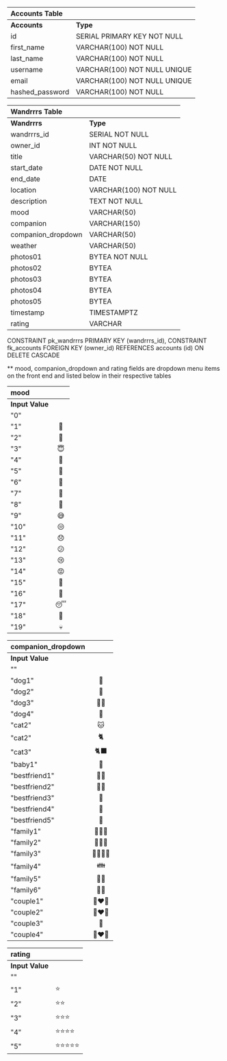 | Accounts Table | |
| :--- | :--- |
| **Accounts** | **Type** |
| id | SERIAL PRIMARY KEY NOT NULL |
| first_name | VARCHAR(100) NOT NULL |
| last_name | VARCHAR(100) NOT NULL |
| username | VARCHAR(100) NOT NULL UNIQUE|
| email | VARCHAR(100) NOT NULL UNIQUE|
| hashed_password | VARCHAR(100) NOT NULL |

| Wandrrrs Table ||
| :--- | :--- |
| **Wandrrrs** | **Type** |
| wandrrrs_id | SERIAL NOT NULL |
| owner_id | INT NOT NULL |
| title | VARCHAR(50) NOT NULL |
| start_date | DATE NOT NULL |
| end_date | DATE |
| location | VARCHAR(100) NOT NULL |
| description | TEXT NOT NULL |
| mood | VARCHAR(50) |
| companion | VARCHAR(150) |
| companion_dropdown | VARCHAR(50) |
| weather | VARCHAR(50) |
| photos01 | BYTEA NOT NULL|
| photos02 | BYTEA |
| photos03 | BYTEA |
| photos04 | BYTEA |
| photos05 | BYTEA |
| timestamp | TIMESTAMPTZ |
| rating | VARCHAR|
CONSTRAINT pk_wandrrrs PRIMARY KEY (wandrrrs_id),
CONSTRAINT fk_accounts FOREIGN KEY (owner_id)
REFERENCES accounts (id) ON DELETE CASCADE

**
mood, companion_dropdown and rating fields are dropdown menu items on the front end and listed below in their respective tables

| mood ||
| :--- | :---: |
| **Input Value** | |
|"0"| |
| "1" |🙂|
|"2"|🥰|
|"3"|😇|
|"4"|🤣|
|"5"|🥳|
|"6"|🤤|
|"7"|🤒|
|"8"|🥹|
|"9"|😅|
|"10"|😒|
|"11"|😞|
|"12"|😕|
|"13"|😢|
|"14"|😡|
|"15"|🤯|
|"16"|🤢|
|"17"|😴|
|"18"|🥱|
|"19"|💀|

|companion_dropdown||
| :---| :---:|
|**Input Value**||
|""||
|"dog1"|🐶|
|"dog2"|🦮|
|"dog3"|🐕‍🦺|
|"dog4"|🐩|
|"cat2"|🐱|
|"cat2"|🐈|
|"cat3"|🐈‍⬛|
|"baby1"|👶|
|"bestfriend1"|👯‍♂️|
|"bestfriend2"|👯‍♂️|
|"bestfriend3"|👫|
|"bestfriend4"|👭|
|"bestfriend5"|👬|
|"family1"|👨‍👨‍👦|
|"family2"|👩‍👩‍👦|
|"family3"|👨‍👩‍👦‍👦|
|"family4"|👪|
|"family5"|👩‍👦|
|"family6"|👨‍👦|
|"couple1"|👩‍❤️‍👨|
|"couple2"|👩‍❤️‍👩|
|"couple3"|💑|
|"couple4"|👨‍❤️‍👨|

|rating||
|:---|:---|
|**Input Value**||
|""| |
|"1"|⭐️|
|"2"|⭐️⭐️|
|"3"|⭐️⭐️⭐️|
|"4"|⭐️⭐️⭐️⭐️|
|"5"|⭐️⭐️⭐️⭐️⭐️|
